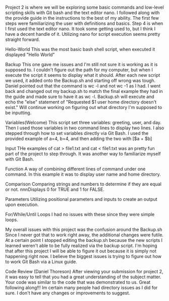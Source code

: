 Project 2 is where we will be exploring some basic commands and low-level scripting skills 
with Git bash and the text editor nano.
I followed along with the provide guide in the instructions to the best of my ability.
The first few steps were familiarizing the user with definitions and basics.
Step 4 is when I first used the text editor nano. 
It took some getting used to, but I think I have a decent handle of it.
Utilizing nano for script execution seems pretty straight forward.

Hello-World
This was the most basic bash shell script, when executed it displayed "Hello World"

Backup
This one gave me issues and I'm still not sure it is working as it is supposed to.
I couldn't figure out the path for my computer, but when I execute the script it 
seems to display what it should.
After each new script we used, it added onto the Backup.sh and starting off wrong
was tough.
Daniel pointed out that the command is wc -l and not wc -1 as I had.
I went back and changed out my backup.sh to match the final example they had in the 
guide and made sure to have it as wc -l. 
Backup.sh will execute and echo the "else" statement of 
"Requested $1 user home directory doesn't exist." 
Will continue working on figuring out what directory I'm supposed to be inputting.

Variables(Welcome)
This script set three variables: greeting, user, and day.
Then I used those variables in two command lines to display two lines.
I also stepped through how to set variables directly via Git Bash.
I used the provided example of a=4, b=4, and then adding the two with [$a + $b]

Input
THe examples of cat > file1.txt and cat < file1.txt was an pretty fun part of 
the project to step through. It was another way to familiarize myself with Git Bash.

Function
A way of combining different lines of command under one command. 
In this example it was to display user name and home directory.

Comparison
Comparing strings and numbers to determine if they are equal or not.
nnnDisplays 0 for TRUE and 1 for FALSE.

Parameters
Utilizing positional parameters and inputs to create an output upon execution.

For/While/Until Loops
I had no issues with these since they were simple loops.

My overall issues with this project was the confusion around the Backup.sh
Since I never got that to work right away, the additional changes were futile.
At a certain point I stopped editing the backup.sh because the new scripts I learned
weren't able to be fully realized via the backup script. 
I'm hoping that after this project I will be able to figure it out because it is 
simply not happening right now. 
I believe the biggest issues is trying to figure out how to work Git Bash via a Linux guide.

Code Review (Daniel Thoreson) After viewing your submission for project 2, it was easy to tell that you had a great understanding of the subject matter. Your code was similar to the code that was demonstrated to us. Great following along!!! Im certain many people had directory issues as I did for sure. I don't have any changes or improvements to suggest.
